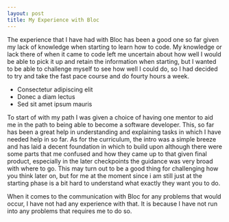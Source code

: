 ```yaml
---
layout: post
title: My Experience with Bloc
---
```


The experience that I have had with Bloc has been a good one so far given my lack of knowledge when starting to learn how to code. My knowledge or lack there of when it came to code left me uncertain about how well I would be able to pick it up and retain the information when starting, but I wanted to be able to challenge myself to see how well I could do, so I had decided to try and take the fast pace course and do fourty hours a week.

* Consectetur adipiscing elit
* Donec a diam lectus
* Sed sit amet ipsum mauris

To start of with my path I was given a choice of having one mentor to aid me in the path to being able to become a software developer. This, so far has been a great help in understanding and explaining tasks in which I have needed help in so far. As for the curriculum, the intro was a simple breeze and has laid a decent foundation in which to build upon although there were some parts that me confused and how they came up to that given final product, especially in the later checkpoints the guidance was very broad with where to go. This may turn out to be a good thing for challenging how you think later on, but for me at the moment since i am still just at the starting phase is a bit hard to understand what exactly they want you to do.

When it comes to the communication with Bloc for any problems that would occur, I have not had any experience with that. It is because I have not run into any problems that requires me to do so.
